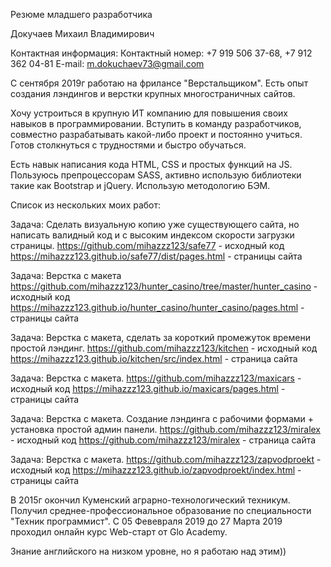 Резюме младшего разработчика

Докучаев Михаил Владимирович

Контактная информация:
Контактный номер: +7 919 506 37-68, +7 912 362 04-81
E-mail: m.dokuchaev73@gmail.com 

С сентября 2019г работаю на фрилансе "Верстальщиком". Есть опыт создания лэндингов и верстки крупных многостраничных сайтов.

Хочу устроиться в крупную ИТ компанию для повышения своих навыков в программировании. Вступить в команду разработчиков, совместно разрабатывать какой-либо проект и постоянно учиться. Готов столкнуться с трудностями и быстро обучаться.  

Есть навык написания кода HTML, CSS и простых функций на JS. Пользуюсь препроцессорам SASS, активно использую библиотеки такие как Bootstrap и jQuery. Использую методологию БЭМ.

Список из нескольких моих работ:

  Задача: Сделать визуальную копию уже существующего сайта, но написать валидный код и с высоким индексом скорости загрузки страницы.
  https://github.com/mihazzz123/safe77 - исходный код
  https://mihazzz123.github.io/safe77/dist/pages.html - страницы сайта

  Задача: Верстка с макета
  https://github.com/mihazzz123/hunter_casino/tree/master/hunter_casino - исходный код
  https://mihazzz123.github.io/hunter_casino/hunter_casino/pages.html - страницы сайта
  
  Задача: Верстка с макета, сделать за короткий промежуток времени простой лэндинг. 
  https://github.com/mihazzz123/kitchen - исходный код
  https://mihazzz123.github.io/kitchen/src/index.html - страница сайта

  Задача: Верстка с макета. 
  https://github.com/mihazzz123/maxicars - исходный код
  https://mihazzz123.github.io/maxicars/pages.html - страницы сайта

  Задача: Верстка с макета. Создание лэндинга с рабочими формами + установка простой админ панели. 
  https://github.com/mihazzz123/miralex - исходный код
  https://github.com/mihazzz123/miralex - страница сайта

  Задача: Верстка с макета. 
  https://github.com/mihazzz123/zapvodproekt - исходный код
  https://mihazzz123.github.io/zapvodproekt/index.html - страницы сайта

В 2015г окончил Куменский аграрно-технологический техникум. Получил среднее-профессиональное образование по специальности "Техник программист". С 05 Февевраля 2019 до 27 Марта 2019 проходил онлайн курс Web-старт от Glo Academy.

Знание английского на низком уровне, но я работаю над этим))